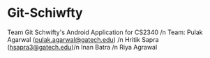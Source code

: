 # Git-Schiwfty
Team Git Schwifty's Android Application for CS2340 /n
Team: Pulak Agarwal (pulak.agarwal@gatech.edu) /n
      Hritik Sapra (hsapra3@gatech.edu)/n
      Inan Batra /n
      Riya Agrawal
